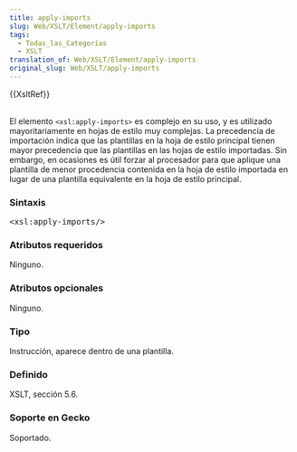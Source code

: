 ```yaml
---
title: apply-imports
slug: Web/XSLT/Element/apply-imports
tags:
  - Todas_las_Categorías
  - XSLT
translation_of: Web/XSLT/Element/apply-imports
original_slug: Web/XSLT/apply-imports
---
```

<p>{{XsltRef}}</p>

<p><br>
 El elemento <code>&lt;xsl:apply-imports&gt;</code> es complejo en su uso, y es utilizado mayoritariamente en hojas de estilo muy complejas. La precedencia de importación indica que las plantillas en la hoja de estilo principal tienen mayor precedencia que las plantillas en las hojas de estilo importadas. Sin embargo, en ocasiones es útil forzar al procesador para que aplique una plantilla de menor procedencia contenida en la hoja de estilo importada en lugar de una plantilla equivalente en la hoja de estilo principal.</p>

<h3 id="Sintaxis" name="Sintaxis">Sintaxis</h3>

<pre>&lt;xsl:apply-imports/&gt;</pre>

<h3 id="Atributos_requeridos" name="Atributos_requeridos">Atributos requeridos</h3>

<p>Ninguno.</p>

<h3 id="Atributos_opcionales" name="Atributos_opcionales">Atributos opcionales</h3>

<p>Ninguno.</p>

<h3 id="Tipo" name="Tipo">Tipo</h3>

<p>Instrucción, aparece dentro de una plantilla.</p>

<h3 id="Definido" name="Definido">Definido</h3>

<p>XSLT, sección 5.6.</p>

<h3 id="Soporte_en_Gecko" name="Soporte_en_Gecko">Soporte en Gecko</h3>

<p>Soportado.</p>
